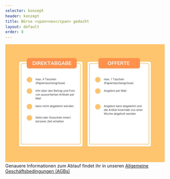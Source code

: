 ```yaml
---
selector: konzept
header: konzept
title: Börse <span>neu</span> gedacht
layout: default
order: 8
---
```



<div class="row justify-content-md-center text-center">
    <div class="col-md-auto">
        <img src="assets/img/Konzept_Januar2024.jpg" class="konzept-img" />
    </div>
    <div class="col-md-auto pt-4">
        Genauere Informationen zum Ablauf findet ihr in unseren <a href="assets/downloads/{{site.agb}}" target="_blank">Allgemeine Geschäftsbedingungen (AGBs)</a>
    </div>
</div>